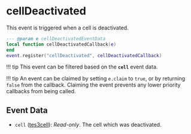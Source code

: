 # cellDeactivated

This event is triggered when a cell is deactivated.

```lua
--- @param e cellDeactivatedEventData
local function cellDeactivatedCallback(e)
end
event.register("cellDeactivated", cellDeactivatedCallback)
```

!!! tip
	This event can be filtered based on the **`cell`** event data.

!!! tip
	An event can be claimed by setting `e.claim` to `true`, or by returning `false` from the callback. Claiming the event prevents any lower priority callbacks from being called.

## Event Data

* `cell` ([tes3cell](../../types/tes3cell)): *Read-only*. The cell which was deactivated.


